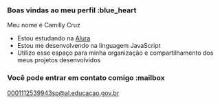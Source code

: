 ### Boas vindas ao meu perfil :blue_heart

Meu nome é Camilly Cruz 

- Estou estudando na [Alura](https://www.alura.com.br)
- Estou me desenvolvendo na linguagem JavaScript
- Utilizo esse espaço para minha organização e compartilhamento dos meus projetos desenvolvidos

### Você pode entrar em contato comigo :mailbox


0001112539943sp@al.educacao.gov.br








